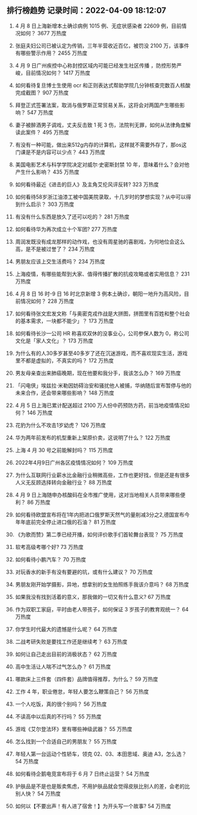 
## 排行榜趋势 记录时间：2022-04-09 18:12:07
  
  1. 4 月 8 日上海新增本土确诊病例 1015 例、无症状感染者 22609 例，目前情况如何？ 3677 万热度
    
  2. 张庭夫妇公司已被认定为传销，三年半营收近百亿，被罚没 2100 万，该事件有哪些警示作用？ 2455 万热度
    
  3. 4 月 9 日广州疾控中心称封控区域内可能已经发生社区传播 ，防控形势严峻，目前情况如何？ 1417 万热度
    
  4. 如何看待复旦博士生使用 ocr 和正则表达式帮助学院几分钟核查完数百人核酸完成截图？ 907 万热度
    
  5. 拜登正式签署法案，取消与俄罗斯正常贸易关系，这将会对两国产生哪些影响？ 547 万热度
    
  6. 妻子被醉酒男子调戏，丈夫反击致 1 死 3 伤，法院判无罪，如何从法律角度解读此案件？ 495 万热度
    
  7. 有没有一种可能，做出来512g内存的计算机，这样就不需要外存了，那os这门课是不是内容可以少点？ 443 万热度
    
  8. 美国电影艺术与科学学院决定对威尔·史密斯封禁 10 年，意味着什么？会对他产生什么影响？ 435 万热度
    
  9. 如何看待最近《进击的巨人》及主角艾伦风评反转? 323 万热度
    
  10. 如何看待58岁浙江油漆工被中国美院录取，十几岁时的梦想实现？从中可以得到什么启示？ 303 万热度
    
  11. 有没有什么东西是放久了还可以吃的？ 281 万热度
    
  12. 如何看待华为再次成立十个军团? 277 万热度
    
  13. 周润发既没有成龙那样的动作戏，也没有周星驰的喜剧戏，为何地位会这么高，是不是被过誉了？ 234 万热度
    
  14. 男朋友应该上交生活费吗？ 234 万热度
    
  15. 上海疫情，有哪些能帮到大家、值得传播扩散的抗疫攻略或者实用信息？ 231 万热度
    
  16. 4 月 8 日 16 时-9 日 16 时北京新增 3 例本土确诊，朝阳一地升为高风险，目前情况如何？ 228 万热度
    
  17. 如何看待张文宏发文称「与奥密克戎作战是大拼图，拼图里有百姓和整个社会的基本需求，一块都不能少」？ 173 万热度
    
  18. 如何看待长沙一公司 HR 称喜欢双休的没事业心，公司参保人数为 0，称公司文化是「家人文化」？ 173 万热度
    
  19. 为什么有的人30多岁甚至40多岁了还在沉迷游戏，而不喜欢现实生活，游戏里不都是虚拟的，不真实的吗？ 172 万热度
    
  20. 男友母亲查出来肺癌晚期，现在他要和我分手，我该怎么办？ 169 万热度
    
  21. 「闪电侠」埃兹拉·米勒因妨碍治安和骚扰他人被捕，华纳随后宣布暂停与他的未来合作，还会带来哪些影响？ 148 万热度
    
  22. 4 月 5 日上海已累计配送超过 2100 万人份中药预防方药，前当地疫情情况如何？ 146 万热度
    
  23. 花豹为什么不攻击1岁幼虎？ 126 万热度
    
  24. 华为两年前发布的机型重新上架原价卖，这说明了什么？ 122 万热度
    
  25. 上海 4 月 30 号之前能解封吗？ 115 万热度
    
  26. 2022年4月9日广州各区疫情情况如何？ 109 万热度
    
  27. 为什么互联网行业薪水比金融行业稍微高些，工作也更好找，但是还是有很多人义无反顾选择转向金融行业？ 88 万热度
    
  28. 4 月 9 日上海随申办核酸码在全市推广使用，这对当地相关人员带来哪些便利？ 86 万热度
    
  29. 如何看待欧盟宣布将在1年内把进口俄罗斯天然气的量削减3分之2,德国宣布今年年底前完全停止进口俄的石油？ 81 万热度
    
  30. 《为歌而赞》第二季已经开播，如何评价歌手们首轮舞台表现？ 75 万热度
    
  31. 软考高级考哪个好? 73 万热度
    
  32. 如何看待小鹏汽车？ 70 万热度
    
  33. 对玩香水的新手有没有要避的坑，或有什么建议？ 70 万热度
    
  34. 男朋友刚开始学摄影，异地，想拿别的女生拍照练手我该介意吗？ 68 万热度
    
  35. 如果我没有找到活着的意义，那我做的一切又有什么意义? 67 万热度
    
  36. 作为双职工家庭，平时由老人带孩子，如何保证 3 岁孩子的教育观统一？ 64 万热度
    
  37. 你学生时代最大的遗憾是什么呢？ 64 万热度
    
  38. 二战考研失败是要找工作还是继续考？ 63 万热度
    
  39. 如何让自己走出目前的消极状态？ 62 万热度
    
  40. 高中生活让人喘不过气怎么办？ 61 万热度
    
  41. 哪款床上三件套（四件套）品牌值得推荐，为什么？ 59 万热度
    
  42. 工作 4 年，职业倦怠，年轻人要怎么鞭策自己？ 56 万热度
    
  43. 一个人吃饭，真的很个别吗？ 56 万热度
    
  44. 不读高中以后真的不行吗？ 55 万热度
    
  45. 游戏《艾尔登法环》里有哪些神级武器？ 55 万热度
    
  46. 怎么找到一个合适自己的男朋友？ 55 万热度
    
  47. 年轻人第一台运动个性轿车，领克 02、03、本田思域、奥迪 A3，怎么选？ 54 万热度
    
  48. 如何看待企鹅电竞宣布将于 6 月 7 日终止运营？ 54 万热度
    
  49. 护肤品是不是也是贩卖焦虑，不用护肤品就会觉得皮肤比别人的差，会老的比别人快？ 54 万热度
    
  50. 如何以【不要出声！有人进了宿舍！】为开头写一个故事? 54 万热度
    